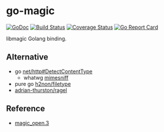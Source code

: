 # go-magic

[![GoDoc][doc-img]][doc] [![Build Status][ci-img]][ci] [![Coverage Status][cov-img]][cov]  [![Go Report Card][report-card-img]][report-card]

[doc-img]: https://img.shields.io/badge/go.dev-reference-007d9c?logo=go&logoColor=white&style=flat-square
[doc]: https://pkg.go.dev/github.com/wenerme/go-magic?tab=doc
[ci-img]: https://github.com/wenerme/go-magic/actions/workflows/ci.yml/badge.svg
[ci]: https://github.com/wenerme/go-magic/actions/workflows/ci.yml
[cov-img]: https://codecov.io/gh/wenerme/go-magic/branch/main/graph/badge.svg
[cov]: https://codecov.io/gh/wenerme/go-magic/branch/main
[report-card-img]: https://goreportcard.com/badge/github.com/wenerme/go-magic
[report-card]: https://goreportcard.com/report/github.com/wenerme/go-magic

libmagic Golang binding.

## Alternative

- go [net/http#DetectContentType](https://pkg.go.dev/net/http#DetectContentType)
    - whatwg [mimesniff](https://mimesniff.spec.whatwg.org/)
- pure go [h2non/filetype](https://github.com/h2non/filetype)
- [adrian-thurston/ragel](https://github.com/adrian-thurston/ragel)

## Reference

- [magic_open.3](https://man7.org/linux/man-pages/man3/magic_open.3.html)
